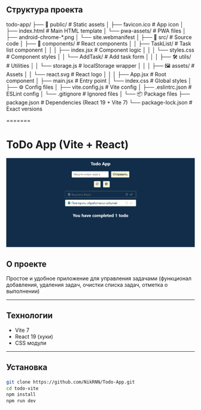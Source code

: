 ## Структура проекта

todo-app/
├── 📁 public/ # Static assets
│ ├── favicon.ico # App icon
│ ├── index.html # Main HTML template
│ └── pwa-assets/ # PWA files
│ ├── android-chrome-\*.png
│ └── site.webmanifest
│
├── 📁 src/ # Source code
│ ├── 🧩 components/ # React components
│ │ ├── TaskList/ # Task list component
│ │ │ ├── index.jsx # Component logic
│ │ │ └── styles.css # Component styles
│ │ └── AddTask/ # Add task form
│ │
│ ├── 🛠️ utils/ # Utilities
│ │ └── storage.js # localStorage wrapper
│ │
│ ├── 🖼️ assets/ # Assets
│ │ └── react.svg # React logo
│ │
│ ├── App.jsx # Root component
│ ├── main.jsx # Entry point
│ └── index.css # Global styles
│
├── ⚙️ Config files
│ ├── vite.config.js # Vite config
│ ├── .eslintrc.json # ESLint config
│ └── .gitignore # Ignored files
│
└── 📦 Package files
├── package.json # Dependencies (React 19 + Vite 7)
└── package-lock.json # Exact versions

=======

# ToDo App (Vite + React)

![Интерфейс приложения](./screenshot.png)

## О проекте

Простое и удобное приложение для управления задачами (функционал добавления, удаления задач, очистки списка задач, отметка о выполнении)

---

## Технологии

- Vite 7
- React 19 (хуки)
- CSS модули

---

## Установка

```bash
git clone https://github.com/NikRNN/Todo-App.git
cd todo-vite
npm install
npm run dev
```
